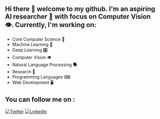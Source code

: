 ## Hi there 👋 welcome to my github. I'm an aspiring AI researcher 🤖 with focus on Computer Vision 👁. Currently, I'm working on:
- Core Computer Science 🧠
- Machine Learning 🤖
- Deep Learning 🎛
- Computer Vision 👁
- Natural Language Processing 🗣
- Research 📄
- Programming Languages ⌨
- Web Development 🖥

## You can follow me on : 
[![Twitter](https://img.shields.io/badge/Twitter-lightgrey?style=flat&logo=twitter&labelColor=lightgrey)](https://twitter.com/PrasadN24)
[![LinkedIn](https://img.shields.io/badge/LinkedIn-blue?style=flat&logo=linkedin&labelColor=blue)](https://www.linkedin.com/in/prasad-naik-pan2499/)
